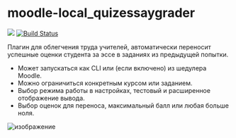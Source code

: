 # moodle-local_quizessaygrader

[![](https://img.shields.io/github/v/release/Snickser/moodle-local_quizessaygrader.svg)](https://github.com/Snickser/moodle-local_quizessaygrader/releases)
[![Build Status](https://github.com/Snickser/moodle-local_quizessaygrader/actions/workflows/moodle-ci.yml/badge.svg)](https://github.com/Snickser/moodle-local_quizessaygrader/actions/workflows/moodle-ci.yml)

Плагин для облегчения труда учителей, автоматически переносит успешные оценки студента за эссе в заданиях из предыдущей попытки.

- Может запускаться как CLI или (если включено) из шедулера Moodle.
- Можно ограничиться конкретным курсом или заданием.
- Выбор режима работы в настройках, тестовый и расширенное отображение вывода.
- Выбор оценок для переноса, максимальный балл или любая больше ноля. 

![изображение](https://github.com/user-attachments/assets/fb87d08c-0ba1-45ea-a8d8-2d9de1510fb6)

